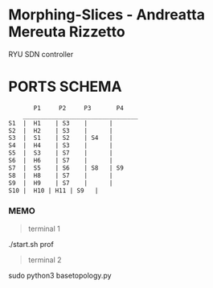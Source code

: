 # Morphing-Slices - Andreatta Mereuta Rizzetto
RYU SDN controller

# PORTS SCHEMA
```txt
       P1	  P2	 P3	      P4
    ________________________________
S1	|  H1	 | S3	 | 	    |
S2	|  H2	 | S3	 | 	    |
S3	|  S1	 | S2	 | S4   | 	
S4	|  H4	 | S3	 | 	    |
S5	|  S3	 | S7	 | 	    |
S6	|  H6	 | S7	 | 	    |
S7	|  S5	 | S6	 | S8   | S9
S8	|  H8	 | S7	 | 	    |
S9	|  H9	 | S7	 | 	    |
S10	|  H10 | H11 | S9   |  
```


### MEMO
> terminal 1

./start.sh prof

> terminal 2

sudo python3 basetopology.py
